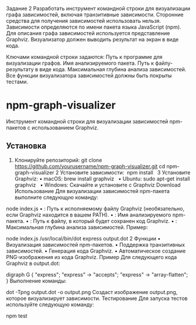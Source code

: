 Задание 2
Разработать инструмент командной строки для визуализации графа зависимостей, включая транзитивные зависимости. Сторонние средства для получения зависимостей использовать нельзя.
Зависимости определяются по имени пакета языка JavaScript (npm). Для описания графа зависимостей используется представление Graphviz. Визуализатор должен выводить результат на экран в виде кода.

Ключами командной строки задаются:
Путь к программе для визуализации графов. Имя анализируемого пакета.
Путь к файлу-результату в виде кода. Максимальная глубина анализа зависимостей.
Все функции визуализатора зависимостей должны быть покрыты тестами.

 
 
 
 # npm-graph-visualizer

Инструмент командной строки для визуализации зависимостей npm-пакетов с использованием Graphviz.


## Установка

1. Клонируйте репозиторий:
   git clone https://github.com/yourusername/npm-graph-visualizer.git
   cd npm-graph-visualizer
	2	Установите зависимости:  npm install  
	3	Установите Graphviz:
	•	macOS: brew install graphviz  
	•	Ubuntu: sudo apt-get install graphviz  
	•	Windows: Скачайте и установите с Graphviz Download
Использование
Для визуализации зависимостей npm-пакета выполните следующую команду:

node index.js <graphvizPath> <packageName> <outputFilePath> <maxDepth>
	•	<graphvizPath>: Путь к исполняемому файлу Graphviz (необязательно, если Graphviz находится в вашем PATH).
	•	<packageName>: Имя анализируемого npm-пакета.
	•	<outputFilePath>: Путь к файлу, в который будет сохранен код Graphviz.
	•	<maxDepth>: Максимальная глубина анализа зависимостей.
Пример:

node index.js /usr/local/bin/dot express output.dot 2
Функции
	•	Визуализация зависимостей npm-пакетов.
	•	Поддержка транзитивных зависимостей.
	•	Генерация кода Graphviz.
	•	Автоматическое создание PNG-изображения из кода Graphviz.
Пример
Для следующего кода Graphviz в output.dot:

digraph G {
  "express";
  "express" -> "accepts";
  "express" -> "array-flatten";
}
Выполнение команды:

dot -Tpng output.dot -o output.png
Создаст изображение output.png, которое визуализирует зависимости.
Тестирование
Для запуска тестов используйте следующую команду:

npm test
